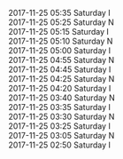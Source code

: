 2017-11-25 05:35 Saturday  I  
2017-11-25 05:25 Saturday  N  
2017-11-25 05:15 Saturday  I  
2017-11-25 05:10 Saturday  N  
2017-11-25 05:00 Saturday  I  
2017-11-25 04:55 Saturday  N  
2017-11-25 04:45 Saturday  I  
2017-11-25 04:25 Saturday  N  
2017-11-25 04:20 Saturday  I  
2017-11-25 03:40 Saturday  N  
2017-11-25 03:35 Saturday  I  
2017-11-25 03:30 Saturday  N  
2017-11-25 03:25 Saturday  I  
2017-11-25 03:05 Saturday  N  
2017-11-25 02:50 Saturday  I  
